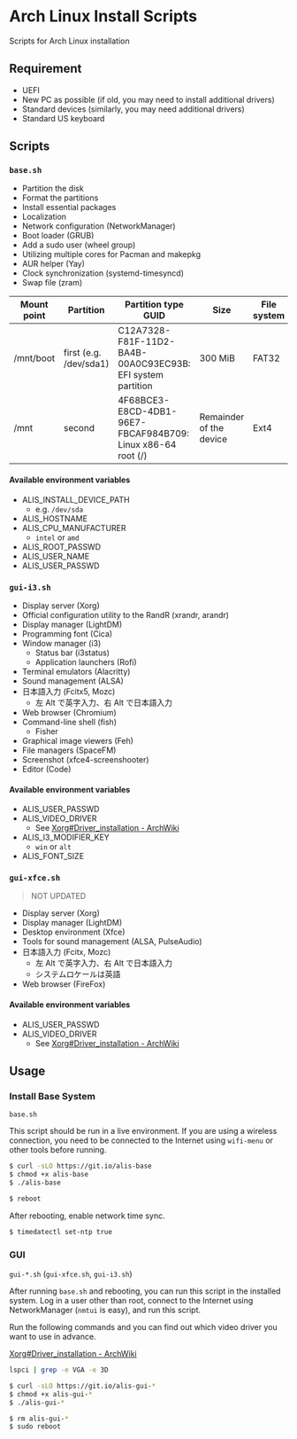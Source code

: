 # Arch Linux Install Scripts

Scripts for Arch Linux installation

## Requirement

- UEFI
- New PC as possible (if old, you may need to install additional drivers)
- Standard devices (similarly, you may need additional drivers)
- Standard US keyboard

## Scripts

### `base.sh`

- Partition the disk
- Format the partitions
- Install essential packages
- Localization
- Network configuration (NetworkManager)
- Boot loader (GRUB)
- Add a sudo user (wheel group)
- Utilizing multiple cores for Pacman and makepkg
- AUR helper (Yay)
- Clock synchronization (systemd-timesyncd)
- Swap file (zram)

| Mount point | Partition              | Partition type GUID                                         | Size                    | File system |
| ----------- | ---------------------- | ----------------------------------------------------------- | ----------------------- | ----------- |
| /mnt/boot   | first (e.g. /dev/sda1) | C12A7328-F81F-11D2-BA4B-00A0C93EC93B: EFI system partition  | 300 MiB                 | FAT32       |
| /mnt        | second                 | 4F68BCE3-E8CD-4DB1-96E7-FBCAF984B709: Linux x86-64 root (/) | Remainder of the device | Ext4        |

#### Available environment variables

- ALIS_INSTALL_DEVICE_PATH
  - e.g. `/dev/sda`
- ALIS_HOSTNAME
- ALIS_CPU_MANUFACTURER
  - `intel` or `amd`
- ALIS_ROOT_PASSWD
- ALIS_USER_NAME
- ALIS_USER_PASSWD

### `gui-i3.sh`

- Display server (Xorg)
- Official configuration utility to the RandR (xrandr, arandr)
- Display manager (LightDM)
- Programming font (Cica)
- Window manager (i3)
  - Status bar (i3status)
  - Application launchers (Rofi)
- Terminal emulators (Alacritty)
- Sound management (ALSA)
- 日本語入力 (Fcitx5, Mozc)
  - 左 Alt で英字入力、右 Alt で日本語入力
- Web browser (Chromium)
- Command-line shell (fish)
  - Fisher
- Graphical image viewers (Feh)
- File managers (SpaceFM)
- Screenshot (xfce4-screenshooter)
- Editor (Code)

#### Available environment variables

- ALIS_USER_PASSWD
- ALIS_VIDEO_DRIVER
  - See [Xorg#Driver_installation - ArchWiki](https://wiki.archlinux.org/index.php/Xorg#Driver_installation)
- ALIS_I3_MODIFIER_KEY
  - `win` or `alt`
- ALIS_FONT_SIZE

### `gui-xfce.sh`

> NOT UPDATED

- Display server (Xorg)
- Display manager (LightDM)
- Desktop environment (Xfce)
- Tools for sound management (ALSA, PulseAudio)
- 日本語入力 (Fcitx, Mozc)
  - 左 Alt で英字入力、右 Alt で日本語入力
  - システムロケールは英語
- Web browser (FireFox)

#### Available environment variables

- ALIS_USER_PASSWD
- ALIS_VIDEO_DRIVER
  - See [Xorg#Driver_installation - ArchWiki](https://wiki.archlinux.org/index.php/Xorg#Driver_installation)

## Usage

### Install Base System

`base.sh`

This script should be run in a live environment.
If you are using a wireless connection, you need to be connected to the Internet using `wifi-menu` or other tools before running.

```sh
$ curl -sLO https://git.io/alis-base
$ chmod +x alis-base
$ ./alis-base

$ reboot
```

After rebooting, enable network time sync.

```sh
$ timedatectl set-ntp true
```

### GUI

`gui-*.sh` (`gui-xfce.sh`, `gui-i3.sh`)

After running `base.sh` and rebooting, you can run this script in the installed system.
Log in a user other than root, connect to the Internet using NetworkManager (`nmtui` is easy), and run this script.

Run the following commands and you can find out which video driver you want to use in advance.

[Xorg#Driver_installation - ArchWiki](https://wiki.archlinux.org/index.php/Xorg#Driver_installation)

```sh
lspci | grep -e VGA -e 3D
```

```sh
$ curl -sLO https://git.io/alis-gui-*
$ chmod +x alis-gui-*
$ ./alis-gui-*

$ rm alis-gui-*
$ sudo reboot
```

